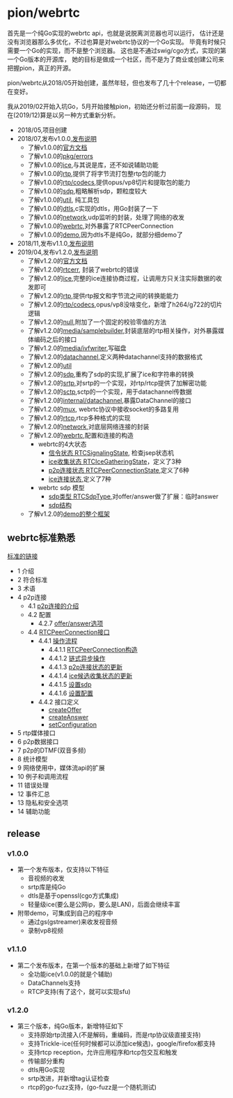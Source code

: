 # pion/webrtc

首先是一个纯Go实现的webrtc api，也就是说脱离浏览器也可以运行，
估计还是没有浏览器那么多优化，不过也算是对webrtc协议的一个Go实现。
毕竟有时候只需要一个Go的实现，而不是整个浏览器。
这也是不通过swig/cgo方式，实现的第一个Go版本的开源库，
她的目标是做成一个社区，而不是为了商业或创建公司来把握pion，真正的开源。

pion/webrtc从2018/05开始创建，虽然年轻，但也发布了几十个release，一切都在变好。

我从2019/02开始入坑Go，5月开始接触pion，初始还分析过前面一段源码，
现在(2019/12)算是以另一种方式重新分析。

- 2018/05,项目创建
- 2018/07,发布v1.0.0,[发布说明](#v1.0.0)
  - 了解v1.0.0的[官方文档](/webrtc/v1.0.0-001.md)
  - 了解v1.0.0的[pkg/errors](/webrtc/v1.0.0-002.md)
  - 了解v1.0.0的[ice](/webrtc/v1.0.0-003.md),与其说是库，还不如说辅助功能
  - 了解v1.0.0的[rtp](/webrtc/v1.0.0-004.md),提供了将字节流打包整rtp包的能力
  - 了解v1.0.0的[rtp/codecs](/webrtc/v1.0.0-005.md),提供opus/vp8切片和提取包的能力
  - 了解v1.0.0的[sdp](/webrtc/v1.0.0-006.md),粗略解析sdp，颗粒度较大
  - 了解v1.0.0的[util](/webrtc/v1.0.0-007.md), 纯工具包
  - 了解v1.0.0的[dtls](/webrtc/v1.0.0-008.md),c实现的dtls，用Go封装了一下
  - 了解v1.0.0的[network](/webrtc/v1.0.0-009.md),udp监听的封装，处理了网络的收发
  - 了解v1.0.0的[webrtc](/webrtc/v1.0.0-010.md),对外暴露了RTCPeerConnection
  - 了解v1.0.0的[demo](/webrtc/v1.0.0-011.md),因为dtls不是纯Go，就部分细demo了
- 2018/11,发布v1.1.0,[发布说明](#v1.1.0)
- 2019/04,发布v1.2.0,[发布说明](#v1.2.0)
  - 了解v1.2.0的[官方文档](/webrtc/v1.2.0-000.md)
  - 了解v1.2.0的[rtcerr](/webrtc/v1.2.0-001.md), 封装了webrtc的错误
  - 了解v1.2.0的[ice](/webrtc/v1.2.0-002.md),完整的ice连接协商过程，让调用方只关注实际数据的收发即可
  - 了解v1.2.0的[rtp](/webrtc/v1.2.0-003.md),提供rtp报文和字节流之间的转换能能力
  - 了解v1.2.0的[rtp/codecs](/webrtc/v1.2.0-004.md),opus/vp8没啥变化，新增了h264/g722的切片逻辑
  - 了解v1.2.0的[null](/webrtc/v1.2.0-005.md),附加了一个固定的校验零值的方法
  - 了解v1.2.0的[media/samplebuilder](/webrtc/v1.2.0-006.md),封装底层的rtp相关操作，对外暴露媒体编码之后的接口
  - 了解v1.2.0的[media/ivfwriter](/webrtc/v1.2.0-007.md),写磁盘
  - 了解v1.2.0的[datachannel](/webrtc/v1.2.0-008.md),定义两种datachannel支持的数据格式
  - 了解v1.2.0的[util](/webrtc/v1.2.0-009.md)
  - 了解v1.2.0的[sdp](/webrtc/v1.2.0-010.md),重构了sdp的实现,扩展了ice和字符串的转换
  - 了解v1.2.0的[srtp](/webrtc/v1.2.0-011.md),对srtp的一个实现，对rtp/rtcp提供了加解密功能
  - 了解v1.2.0的[sctp](/webrtc/v1.2.0-012.md),sctp的一个实现，用于datachannel传数据
  - 了解v1.2.0的[internal/datachannel](/webrtc/v1.2.0-013.md),暴露DataChannel的接口
  - 了解v1.2.0的[mux](/webrtc/v1.2.0-014.md), webrtc协议中接收socket的多路复用
  - 了解v1.2.0的[rtcp](/webrtc/v1.2.0-015.md),rtcp多种格式的实现
  - 了解v1.2.0的[network](/webrtc/v1.2.0-016.md),对底层网络连接的封装
  - 了解v1.2.0的[webrtc](/webrtc/v1.2.0-017.md),配置和连接的构造
    - webrtc的4大状态
      - [信令状态 RTCSignalingState](/webrtc/v1.2.0-018.md), 检查jsep状态机
      - [ice收集状态 RTCIceGatheringState](/webrtc/v1.2.0-019.md)，定义了3种
      - [p2p连接状态 RTCPeerConnectionState](/webrtc/v1.2.0-020.md),定义了6种
      - [ice连接状态](/webrtc/v1.2.0-021.md),定义了7种
    - webrtc sdp 模型
      - [sdp类型 RTCSdpType](/webrtc/v1.2.0-022.md),对offer/answer做了扩展：临时answer
      - [sdp结构](/webrtc/v1.2.0-23.md)
  - 了解v1.2.0的[demo的整个框架](/webrtc/v1.2.0-024.md)

## webrtc标准熟悉

[标准的链接](https://www.w3.org/TR/webrtc/)

- 1 介绍
- 2 符合标准
- 3 术语
- 4 p2p连接
  - 4.1 [p2p连接的介绍](/webrtc/spec/p2p-connection-introduction.md)
  - 4.2 配置
    - 4.2.7 [offer/answer选项](/webrtc/spec/offer-answer-options.md)
  - 4.4 [RTCPeerConnection接口](/webrtc/spec/RTCPeerConnection-interface.md)
    - 4.4.1 [操作流程](/webrtc/spec/RTCPeerConnection-operation.md)
      - 4.4.1.1 [RTCPeerConnection构造](/webrtc/spec/RTCPeerConnection-constructor.md)
      - 4.4.1.2 [链式异步操作](/webrtc/spec/RTCPeerConnection-chain-asynchronous-operation.md)
      - 4.4.1.3 [p2p连接状态的更新](/webrtc/spec/RTCPeerConnection-update-connection-state.md)
      - 4.4.1.4 [ice候选收集状态的更新](/webrtc/spec/RTCPeerConnection-update-ice-gathering-state.md)
      - 4.4.1.5 [设置sdp](/webrtc/spec/RTCPeerConnection-set-sdp.md)
      - 4.4.1.6 [设置配置](/webrtc/spec/RTCPeerConnection-set-configuration-flow.md)
    - 4.4.2 接口定义
      - [createOffer](/webrtc/spec/RTCPeerConnection-create-offer.md)
      - [createAnswer](/webrtc/spec/RTCPeerConnection-create-answer.md)
      - [setConfiguration](/webrtc/spec/RTCPeerConnection-set-configuration.md)
- 5 rtp媒体接口
- 6 p2p数据接口
- 7 p2p的DTMF(双音多频)
- 8 统计模型
- 9 网络使用中，媒体流api的扩展
- 10 例子和调用流程
- 11 错误处理
- 12 事件汇总
- 13 隐私和安全选项
- 14 辅助功能

## release

### v1.0.0

- 第一个发布版本，仅支持以下特征
  - 音视频的收发
  - srtp库是纯Go
  - dtls是基于openssl(cgo方式集成)
  - 轻量级ice(要么是公网ip，要么是LAN)，后面会继续丰富
- 附带demo，可集成到自己的程序中
  - 通过gs(gstreamer)来收发视音频
  - 录制vp8视频

### v1.1.0

- 第二个发布版本，在第一个版本的基础上新增了如下特征
  - 全功能ice(v1.0.0的就是个辅助)
  - DataChannels支持
  - RTCP支持(有了这个，就可以实现sfu)

### v1.2.0

- 第三个版本，纯Go版本，新增特征如下
  - 支持原始rtp流接入(不是解码，重编码，而是rtp协议级直接支持)
  - 支持Trickle-ice(任何时候都可以添加ice候选)，google/firefox都支持
  - 支持rtcp reception，允许应用程序和rtcp包交互和触发
  - 传输部分重构
  - dtls用Go实现
  - srtp改进，并新增tag认证检查
  - rtcp的go-fuzz支持，(go-fuzz是一个随机测试)
